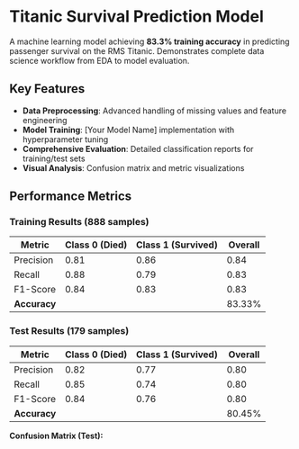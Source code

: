 # Titanic Survival Prediction Model
A machine learning model achieving **83.3% training accuracy** in predicting passenger survival on the RMS Titanic. Demonstrates complete data science workflow from EDA to model evaluation.

## Key Features 
- **Data Preprocessing**: Advanced handling of missing values and feature engineering
- **Model Training**: [Your Model Name] implementation with hyperparameter tuning
- **Comprehensive Evaluation**: Detailed classification reports for training/test sets
- **Visual Analysis**: Confusion matrix and metric visualizations

## Performance Metrics 
### Training Results (888 samples)
| Metric        | Class 0 (Died) | Class 1 (Survived) | Overall |
|--------------|---------------|-------------------|---------|
| Precision    | 0.81          | 0.86              | 0.84    |
| Recall       | 0.88          | 0.79              | 0.83    |
| F1-Score     | 0.84          | 0.83              | 0.83    |
| **Accuracy** |               |                   | 83.33%  |

### Test Results (179 samples)
| Metric        | Class 0 (Died) | Class 1 (Survived) | Overall |
|--------------|---------------|-------------------|---------|
| Precision    | 0.82          | 0.77              | 0.80    |
| Recall       | 0.85          | 0.74              | 0.80    |
| F1-Score     | 0.84          | 0.76              | 0.80    |
| **Accuracy** |               |                   | 80.45%  |

**Confusion Matrix (Test):**
